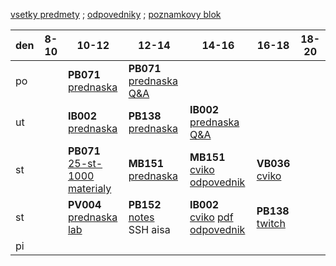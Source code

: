 [vsetky predmety](https://is.muni.cz/auth/student/) ; [odpovedniky](https://is.muni.cz/auth/elearning/test_pruchod_el_student?prepocitat_vsechno=1) ; [poznamkovy blok](https://is.muni.cz/auth/student/poznamkove_bloky_nahled)

| den | 8-10 | 10-12 | 12-14 | 14-16 | 16-18 | 18-20 |
| --- | --- | --- | --- | --- | --- | --- |
| po | | **PB071** <br> [prednaska](https://is.muni.cz/auth/el/fi/jaro2021/PB071/um/prednasky/) | **PB071** <br> [prednaska Q&A](https://cesnet.zoom.us/j/91788936321?pwd=QncwWlBxSFd4RHZoT2NMOGxsSVptdz09) | | | |
| ut | | **IB002** <br> [prednaska](https://is.muni.cz/auth/el/fi/jaro2021/IB002/um/video_prednasky/) | **PB138** <br> [prednaska](https://is.muni.cz/auth/go/online-vyuka-xwznl0) | **IB002** <br> [prednaska Q&A](https://meet.google.com/xrk-rvif-hyh) | | |
| st | | **PB071** <br> [25-st-1000](https://discord.com/channels/686960338746605568/815661266211045386) <br> [materialy](https://www.fi.muni.cz/pb071/seminars/) | **MB151** <br> [prednaska](https://is.muni.cz/auth/el/fi/jaro2021/MB151/index-WOhNcl.qwarp)  | **MB151** <br> [cviko](https://teams.microsoft.com/l/channel/19%3a8690b0270e764520b0b219b761292131%40thread.tacv2/Skupina%252004%2520-%2520St%252014-16%2520-%2520Jurka?groupId=7a1d0cbd-52aa-4dbc-992e-132783195bce&tenantId=11904f23-f0db-4cdc-96f7-390bd55fcee8) <br> [odpovednik](https://is.muni.cz/auth/elearning/test_pruchod_el_student?jen_predmet=1323783) | **VB036** <br> [cviko](https://teams.microsoft.com/l/channel/19%3abd450d699675477aa1e127b642629ae1%40thread.tacv2/General?groupId=48f01b69-89ee-4b96-bf4a-ee8fa280b6c4&tenantId=11904f23-f0db-4cdc-96f7-390bd55fcee8) | |
| st | | **PV004** <br> [prednaska](https://is.muni.cz/auth/el/fi/jaro2021/PV004/um/prednasky/) <br> [lab](https://is.muni.cz/auth/edutools/brandejs/pv004lab) | **PB152** <br> [notes](https://is.muni.cz/auth/el/fi/jaro2021/PB152cv/um/text/pb152.notes.pdf) <br> SSH aisa | **IB002** <br> [cviko](https://teams.microsoft.com/l/channel/19%3a51ab1e55a91d4524833ecf3eca8b4343%40thread.tacv2/General?groupId=c287c4a0-bec5-4586-83f6-b6d94484333a&tenantId=11904f23-f0db-4cdc-96f7-390bd55fcee8) [pdf](https://is.muni.cz/auth/el/fi/jaro2021/IB002/um/IB002_sbirka_prikladu.pdf) <br> [odpovednik](https://is.muni.cz/auth/elearning/test_pruchod_el_student?jen_predmet=1323745) | **PB138** <br> [twitch](https://www.twitch.tv/vexfalard) | |
| pi | | | | | | |
